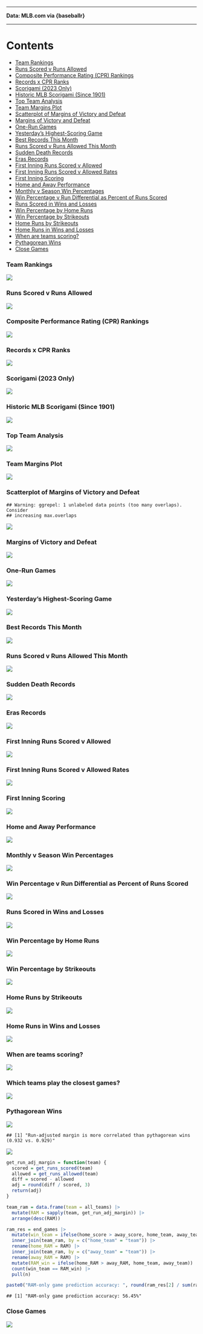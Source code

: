 ------------------------------------------------------------------------

**Data: MLB.com via {baseballr}**

------------------------------------------------------------------------

# Contents

- [Team Rankings](#team-rankings)
- [Runs Scored v Runs Allowed](#runs-scored-v-runs-allowed)
- [Composite Performance Rating (CPR)
  Rankings](#composite-performance-rating-cpr-rankings)
- [Records x CPR Ranks](#records-x-cpr-ranks)
- [Scorigami (2023 Only)](#scorigami-2023-only)
- [Historic MLB Scorigami (Since
  1901)](#historic-mlb-scorigami-since-1901)
- [Top Team Analysis](#top-team-analysis)
- [Team Margins Plot](#team-margins-plot)
- [Scatterplot of Margins of Victory and
  Defeat](#scatterplot-of-margins-of-victory-and-defeat)
- [Margins of Victory and Defeat](#margins-of-victory-and-defeat)
- [One-Run Games](#one-run-games)
- [Yesterday’s Highest-Scoring Game](#yesterdays-highest-scoring-game)
- [Best Records This Month](#best-records-this-month)
- [Runs Scored v Runs Allowed This
  Month](#runs-scored-v-runs-allowed-this-month)
- [Sudden Death Records](#sudden-death-records)
- [Eras Records](#eras-records)
- [First Inning Runs Scored v
  Allowed](#first-inning-runs-scored-v-allowed)
- [First Inning Runs Scored v Allowed
  Rates](#first-inning-runs-scored-v-allowed-rates)
- [First Inning Scoring](#first-inning-scoring)
- [Home and Away Performance](#home-and-away-performance)
- [Monthly v Season Win Percentages](#monthly-v-season-win-percentages)
- [Win Percentage v Run Differential as Percent of Runs
  Scored](#win-percentage-v-run-differential-as-percent-of-runs-scored)
- [Runs Scored in Wins and Losses](#runs-scored-in-wins-and-losses)
- [Win Percentage by Home Runs](#win-percentage-by-home-runs)
- [Win Percentage by Strikeouts](#win-percentage-by-strikeouts)
- [Home Runs by Strikeouts](#home-runs-by-strikeouts)
- [Home Runs in Wins and Losses](#home-runs-in-wins-and-losses)
- [When are teams scoring?](#when-are-teams-scoring)
- [Pythagorean Wins](#pythagorean-wins)
- [Close Games](#close-games)

### Team Rankings

![](README_files/figure-gfm/unnamed-chunk-5-1.png)<!-- -->

### Runs Scored v Runs Allowed

![](README_files/figure-gfm/unnamed-chunk-6-1.png)<!-- -->

### Composite Performance Rating (CPR) Rankings

![](README_files/figure-gfm/unnamed-chunk-9-1.png)<!-- -->

### Records x CPR Ranks

![](README_files/figure-gfm/unnamed-chunk-11-1.png)<!-- -->

### Scorigami (2023 Only)

![](README_files/figure-gfm/unnamed-chunk-12-1.png)<!-- -->

### Historic MLB Scorigami (Since 1901)

![](README_files/figure-gfm/unnamed-chunk-13-1.png)<!-- -->

### Top Team Analysis

![](README_files/figure-gfm/unnamed-chunk-14-1.png)<!-- -->

### Team Margins Plot

![](README_files/figure-gfm/unnamed-chunk-15-1.png)<!-- -->

### Scatterplot of Margins of Victory and Defeat

    ## Warning: ggrepel: 1 unlabeled data points (too many overlaps). Consider
    ## increasing max.overlaps

![](README_files/figure-gfm/unnamed-chunk-17-1.png)<!-- -->

### Margins of Victory and Defeat

![](README_files/figure-gfm/unnamed-chunk-18-1.png)<!-- -->

### One-Run Games

![](README_files/figure-gfm/unnamed-chunk-19-1.png)<!-- -->

### Yesterday’s Highest-Scoring Game

![](README_files/figure-gfm/unnamed-chunk-20-1.png)<!-- -->

### Best Records This Month

![](README_files/figure-gfm/unnamed-chunk-21-1.png)<!-- -->

### Runs Scored v Runs Allowed This Month

![](README_files/figure-gfm/unnamed-chunk-22-1.png)<!-- -->

### Sudden Death Records

![](README_files/figure-gfm/unnamed-chunk-23-1.png)<!-- -->

### Eras Records

![](README_files/figure-gfm/unnamed-chunk-24-1.png)<!-- -->

### First Inning Runs Scored v Allowed

![](README_files/figure-gfm/unnamed-chunk-25-1.png)<!-- -->

### First Inning Runs Scored v Allowed Rates

![](README_files/figure-gfm/unnamed-chunk-26-1.png)<!-- -->

### First Inning Scoring

![](README_files/figure-gfm/unnamed-chunk-27-1.png)<!-- -->

### Home and Away Performance

![](README_files/figure-gfm/unnamed-chunk-28-1.png)<!-- -->

### Monthly v Season Win Percentages

![](README_files/figure-gfm/unnamed-chunk-29-1.png)<!-- -->

### Win Percentage v Run Differential as Percent of Runs Scored

![](README_files/figure-gfm/unnamed-chunk-30-1.png)<!-- -->

### Runs Scored in Wins and Losses

![](README_files/figure-gfm/unnamed-chunk-31-1.png)<!-- -->

### Win Percentage by Home Runs

![](README_files/figure-gfm/unnamed-chunk-32-1.png)<!-- -->

### Win Percentage by Strikeouts

![](README_files/figure-gfm/unnamed-chunk-33-1.png)<!-- -->

### Home Runs by Strikeouts

![](README_files/figure-gfm/unnamed-chunk-34-1.png)<!-- -->

### Home Runs in Wins and Losses

![](README_files/figure-gfm/unnamed-chunk-35-1.png)<!-- -->

### When are teams scoring?

![](README_files/figure-gfm/unnamed-chunk-36-1.png)<!-- -->

### Which teams play the closest games?

![](README_files/figure-gfm/unnamed-chunk-37-1.png)<!-- -->

### Pythagorean Wins

![](README_files/figure-gfm/unnamed-chunk-38-1.png)<!-- -->

    ## [1] "Run-adjusted margin is more correlated than pythagorean wins (0.932 vs. 0.929)"

![](README_files/figure-gfm/unnamed-chunk-39-1.png)<!-- -->

``` r
get_run_adj_margin = function(team) {
  scored = get_runs_scored(team)
  allowed = get_runs_allowed(team)
  diff = scored - allowed
  adj = round(diff / scored, 3)
  return(adj)
}

team_ram = data.frame(team = all_teams) |>
  mutate(RAM = sapply(team, get_run_adj_margin)) |>
  arrange(desc(RAM))

ram_res = end_games |>
  mutate(win_team = ifelse(home_score > away_score, home_team, away_team)) |>
  inner_join(team_ram, by = c("home_team" = "team")) |>
  rename(home_RAM = RAM) |>
  inner_join(team_ram, by = c("away_team" = "team")) |>
  rename(away_RAM = RAM) |>
  mutate(RAM_win = ifelse(home_RAM > away_RAM, home_team, away_team)) |>
  count(win_team == RAM_win) |>
  pull(n)

paste0("RAM-only game prediction accuracy: ", round(ram_res[2] / sum(ram_res), 4) * 100, "%")
```

    ## [1] "RAM-only game prediction accuracy: 56.45%"

### Close Games

![](README_files/figure-gfm/unnamed-chunk-41-1.png)<!-- -->
